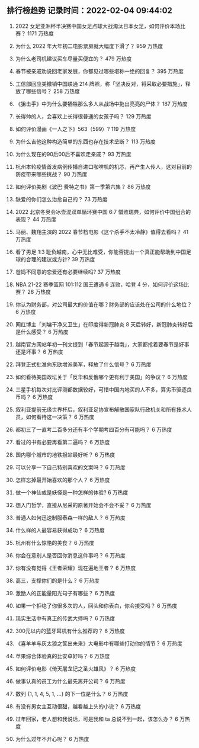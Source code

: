 
## 排行榜趋势 记录时间：2022-02-04 09:44:02
  
  1. 2022 女足亚洲杯半决赛中国女足点球大战淘汰日本女足，如何评价本场比赛？ 1171 万热度
    
  2. 为什么 2022 年大年初二电影票房就大幅度下滑了？ 959 万热度
    
  3. 为什么老司机建议买车尽量买便宜的？ 479 万热度
    
  4. 春节被亲戚劝说回老家发展，你都见过哪些堪称一绝的回复？ 395 万热度
    
  5. 工信部回应美撤销中国联通 214 牌照，称「坚决反对，将采取必要措施」，释放了哪些信号？ 258 万热度
    
  6. 《狙击手》中为什么要牺牲那么多人从战场中拖出亮亮的尸体？ 187 万热度
    
  7. 长得帅的人，会喜欢上长得很普通的女孩子吗？ 129 万热度
    
  8. 如何评价漫画《一人之下》563（599）? 119 万热度
    
  9. 为什么吉他这种构造简单的东西也存在技术垄断？ 113 万热度
    
  10. 为什么现在的90后00后不喜欢走亲戚？ 93 万热度
    
  11. 杭州本轮疫情首发病例传播自进口咖啡机的机芯，再产生人传人，这对目前的防疫带来哪些挑战？ 90 万热度
    
  12. 如何评价美剧《波巴·费特之书》第一季第六集？ 86 万热度
    
  13. 缺爱的你们怎么治愈自己的？ 73 万热度
    
  14. 2022 北京冬奥会冰壶混双单循环赛中国 6:7 惜败瑞典，如何评价中国组合的表现？ 44 万热度
    
  15. 马丽、魏翔主演的 2022 春节档电影《这个杀手不太冷静》值得去看吗？ 41 万热度
    
  16. 看了男足 1:3 耻负越南，心中无比难受，你能否提出一个真正能帮助到中国足球的合理的建议或方针? 39 万热度
    
  17. 爸妈不同意的恋爱还有必要继续吗? 37 万热度
    
  18. NBA 21-22 赛季篮网 101:112 国王遭遇 6 连败，哈登 4 分，如何评价这场比赛？ 26 万热度
    
  19. 你认为财务部，对公司最大的价值在哪？财务部的应该处在公司的什么地位？ 6 万热度
    
  20. 网红博主「刘墉干净又卫生」在印度得新冠肺炎 8 天后转好，新冠肺炎转好后是什么感受？ 6 万热度
    
  21. 越南官方网站年初一刊文提到「春节起源于越南」，大家都抢着要春节是好事还是坏事？ 6 万热度
    
  22. 拜登正式批准向东欧增派美军，释放了什么信号？ 6 万热度
    
  23. 如何看待美国政坛关于「反华和反俄哪个更有利于美国」的争议？ 6 万热度
    
  24. 三星手机每次对比评测都数据较好，可惜中国内地买的人不多，算劣币驱逐良币吗？ 6 万热度
    
  25. 叙利亚提前无缘世界杯后，叙利亚足协宣布解散国家队行政机关和所有技术人员，如何看待这一决策？ 6 万热度
    
  26. 都初三了一直考二百多分还有半个学期考四百分有可能吗？ 6 万热度
    
  27. 看过的书有必要再看第二遍吗？ 6 万热度
    
  28. 国内哪个城市的地铁报站最好听？ 6 万热度
    
  29. 可以分享一下自己特别喜欢的文案吗？ 6 万热度
    
  30. 怎样忘掉最开始喜欢的那个人？ 6 万热度
    
  31. 做一个神仙或是妖怪是一种怎样的体验? 6 万热度
    
  32. 想入门哲学，直接从尼采的原著开始会不会不妥？ 6 万热度
    
  33. 普通人如何迅速制服泰森一样的敌人？ 6 万热度
    
  34. 什么样的人最容易获得成功？ 6 万热度
    
  35. 杭州有什么惊艳的美食？ 6 万热度
    
  36. 你会在意别人是否回你消息这件事吗？ 6 万热度
    
  37. 你有没有觉得《王者荣耀》现在遍地王者？ 6 万热度
    
  38. 高三，支撑你们的是什么？ 6 万热度
    
  39. 激励人的正能量阳光句子有哪些？ 6 万热度
    
  40. 如果一个拒绝了你很多次的人，回头和你表白，你会接受吗？ 6 万热度
    
  41. 现实生活中有真正的传武大师吗？ 6 万热度
    
  42. 300元以内的蓝牙耳机有什么推荐的？ 6 万热度
    
  43. 《喜羊羊与灰太狼之筐出未来》大电影中有哪些打动你的情节？ 6 万热度
    
  44. 苹果综合体验真的比安卓好吗？ 6 万热度
    
  45. 如何评价电影《倚天屠龙记之圣火雄风》？ 6 万热度
    
  46. 做事认真的员工为什么最先离开公司？ 6 万热度
    
  47. 数列 {1, 1, 4, 5, 1, …} 的下一位是什么？ 6 万热度
    
  48. 有没有男女主互动很甜，越看越上头的小说？ 6 万热度
    
  49. 过年回家，老人想和我说话，可是我和 ta 总说不到一起，该怎么办？ 6 万热度
    
  50. 为什么过年不开心呢？ 6 万热度
    